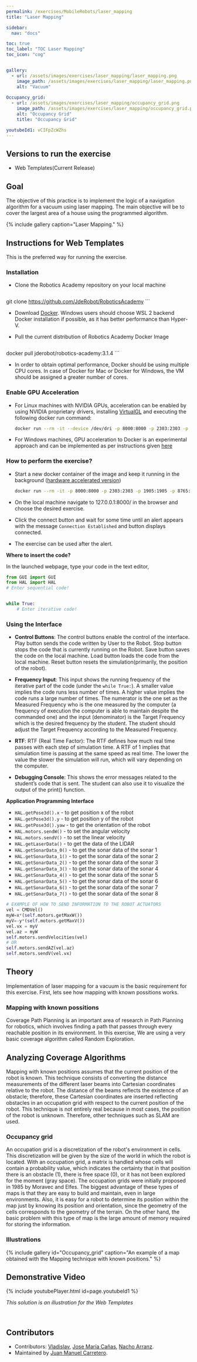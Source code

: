 ```yaml
---
permalink: /exercises/MobileRobots/laser_mapping
title: "Laser Mapping"

sidebar:
  nav: "docs"

toc: true
toc_label: "TOC Laser Mapping"
toc_icon: "cog"


gallery:
  - url: /assets/images/exercises/laser_mapping/laser_mapping.png
    image_path: /assets/images/exercises/laser_mapping/laser_mapping.png
    alt: "Vacuum"
  
Occupancy_grid:
  - url: /assets/images/exercises/laser_mapping/occupancy_grid.png
    image_path: /assets/images/exercises/laser_mapping/occupancy_grid.png
    alt: "Occupancy Grid"
    title: "Occupancy Grid"

youtubeId1: vCIFpZcWZhs
---
```

## Versions to run the exercise

- Web Templates(Current Release)

## Goal

The objective of this practice is to implement the logic of a navigation algorithm for a vacuum using laser mapping. The main objective will be to cover the largest area of ​​a house using the programmed algorithm.

{% include gallery caption="Laser Mapping." %}

## Instructions for Web Templates
This is the preferred way for running the exercise.

### Installation 
- Clone the Robotics Academy repository on your local machine

	```bash
git clone https://github.com/JdeRobot/RoboticsAcademy
	```

- Download [Docker](https://docs.docker.com/get-docker/). Windows users should choose WSL 2 backend Docker installation if possible, as it has better performance than Hyper-V.

- Pull the current distribution of Robotics Academy Docker Image

	```bash
docker pull jderobot/robotics-academy:3.1.4
	```

- In order to obtain optimal performance, Docker should be using multiple CPU cores. In case of Docker for Mac or Docker for Windows, the VM should be assigned a greater number of cores.

### Enable GPU Acceleration
- For Linux machines with NVIDIA GPUs, acceleration can be enabled by using NVIDIA proprietary drivers, installing  [VirtualGL](https://virtualgl.org/) and executing the following docker run command:
  ```bash
  docker run --rm -it --device /dev/dri -p 8000:8000 -p 2303:2303 -p 1905:1905 -p 8765:8765 -p 6080:6080 -p 1108:1108 jderobot/robotics-academy:3.1.4 ./start-3.1.sh
  ```


- For Windows machines, GPU acceleration to Docker is an experimental approach and can be implemented as per instructions given [here](https://www.docker.com/blog/wsl-2-gpu-support-is-here/)

### How to perform the exercise?
- Start a new docker container of the image and keep it running in the background ([hardware accelerated version](#enable-gpu-acceleration))

	```bash
  docker run --rm -it -p 8000:8000 -p 2303:2303 -p 1905:1905 -p 8765:8765 -p 6080:6080 -p 1108:1108 jderobot/robotics-academy:3.1.4 ./start-3.1.sh
  ```

- On the local machine navigate to 127.0.0.1:8000/ in the browser and choose the desired exercise.

- Click the connect button and wait for some time until an alert appears with the message `Connection Established` and button displays connected. 

- The exercise can be used after the alert.

**Where to insert the code?**

In the launched webpage, type your code in the text editor,

```python
from GUI import GUI
from HAL import HAL
# Enter sequential code!


while True:
    # Enter iterative code!
```

### Using the Interface

* **Control Buttons**: The control buttons enable the control of the interface. Play button sends the code written by User to the Robot. Stop button stops the code that is currently running on the Robot. Save button saves the code on the local machine. Load button loads the code from the local machine. Reset button resets the simulation(primarily, the position of the robot).

* **Frequency Input**: This input shows the running frequency of the iterative part of the code (under the `while True:`). A smaller value implies the code runs less number of times. A higher value implies the code runs a large number of times. The numerator is the one set as the Measured Frequency who is the one measured by the computer (a frequency of execution the computer is able to maintain despite the commanded one) and the input (denominator) is the Target Frequency which is the desired frequency by the student. The student should adjust the Target Frequency according to the Measured Frequency.

* **RTF**: RTF (Real Time Factor): The RTF defines how much real time passes with each step of simulation time. A RTF of 1 implies that simulation time is passing at the same speed as real time. The lower the value the slower the simulation will run, which will vary depending on the computer.

* **Debugging Console**: This shows the error messages related to the student’s code that is sent. The student can also use it to visualize the output of the print() function.

**Application Programming Interface**

* `HAL.getPose3d().x` - to get position x of the robot 
* `HAL.getPose3d().y` - to get position y of the robot 
* `HAL.getPose3d().yaw` - to get the orientation of the robot 
* `HAL.motors.sendW()` - to set the angular velocity 
* `HAL.motors.sendV()` - to set the linear velocity 
* `HAL.getLaserData()` - to get the data of the LIDAR 
* `HAL.getSonarData_0()` - to get the sonar data of the sonar 1 
* `HAL.getSonarData_1()` - to get the sonar data of the sonar 2 
* `HAL.getSonarData_2()` - to get the sonar data of the sonar 3 
* `HAL.getSonarData_3()` - to get the sonar data of the sonar 4 
* `HAL.getSonarData_4()` - to get the sonar data of the sonar 5 
* `HAL.getSonarData_5()` - to get the sonar data of the sonar 6 
* `HAL.getSonarData_6()` - to get the sonar data of the sonar 7 
* `HAL.getSonarData_7()` - to get the sonar data of the sonar 8

```python
# EXAMPLE OF HOW TO SEND INFORMATION TO THE ROBOT ACTUATORS
vel = CMDVel()
myW=x*(self.motors.getMaxW())
myV=-y*(self.motors.getMaxV())
vel.vx = myV
vel.az = myW
self.motors.sendVelocities(vel)
# OR
self.motors.sendAZ(vel.az)
self.motors.sendV(vel.vx)
```
## Theory
Implementation of laser mapping for a vacuum is the basic requirement for this exercise. First, lets see how mapping with known possitions works.

### Mapping with known possitions
Coverage Path Planning is an important area of research in Path Planning for robotics, which involves finding a path that passes through every reachable position in its environment. In this exercise, We are using a very basic coverage algorithm called Random Exploration.

## Analyzing Coverage Algorithms
Mapping with known positions assumes that the current position of the robot is known. This technique consists of converting the distance measurements of the different laser beams into Cartesian coordinates relative to the robot. The distance of the beams reflects the existence of an obstacle; therefore, these Cartesian coordinates are inserted reflecting obstacles in an occupation grid with respect to the current position of the robot.
This technique is not entirely real because in most cases, the position of the robot is unknown. Therefore, other techniques such as SLAM are used.

### Occupancy grid
An occupation grid is a discretization of the robot's environment in cells. This discretization will be given by the size of the world in which the robot is located. With an occupation grid, a matrix is handled whose cells will contain a probability value, which indicates the certainty that in that position there is an obstacle (1), there is free space (0), or it has not been explored for the moment (gray space).
The occupation grids were initially proposed in 1985 by Moravec and Elfes. The biggest advantage of these types of maps is that they are easy to build and maintain, even in large environments. Also, it is easy for a robot to determine its position within the map just by knowing its position and orientation, since the geometry of the cells corresponds to the geometry of the terrain.
On the other hand, the basic problem with this type of map is the large amount of memory required for storing the information.

### Illustrations

{% include gallery id="Occupancy_grid" caption="An example of a map obtained with the Mapping technique with known positions." %}

## Demonstrative Video

{% include youtubePlayer.html id=page.youtubeId1 %}

*This solution is an illustration for the Web Templates*

<br/>


## Contributors

- Contributors: [Vladislav](https://github.com/vladkrav), [Jose María Cañas](https://github.com/jmplaza), [Nacho Arranz](https://github.com/igarag).
- Maintained by [Juan Manuel Carretero](https://github.com/JuanManuelCarretero).

<!--
Another possible solution is to implement the logic of a navigation algorithm for an autonomous vacuum with autolocation.
{% include youtubePlayer.html id=page.youtubeId2 %}
-->
